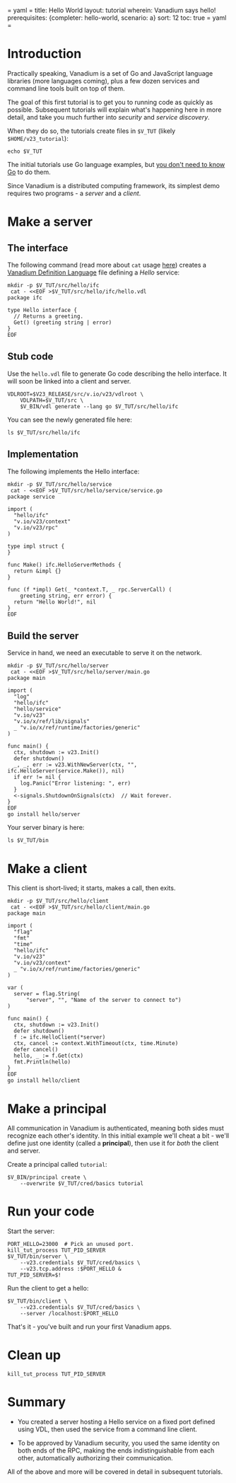 = yaml =
title: Hello World
layout: tutorial
wherein: Vanadium says hello!
prerequisites: {completer: hello-world, scenario: a}
sort: 12
toc: true
= yaml =

# Introduction

Practically speaking, Vanadium is a set of Go and JavaScript language
libraries (more languages coming), plus a few dozen services and
command line tools built on top of them.

The goal of this first tutorial is to get you to running code
as quickly as possible.  Subsequent tutorials will explain what's
happening here in more detail, and take you much further into
_security_ and _service discovery_.

When they do so, the tutorials create files in `$V_TUT` (likely
`$HOME/v23_tutorial`):
<!-- @displayVTut @test -->
```
echo $V_TUT
```

The initial tutorials use Go language examples, but
[you don't need to know Go][faq-go] to do them.

Since Vanadium is a distributed computing framework, its simplest demo
requires two programs - a _server_ and a _client_.

# Make a server

## The interface

The following command (read more about `cat` usage [here][cat
command]) creates a [Vanadium Definition
Language][vanadium-definition-language] file defining a _Hello_
service:

<!-- @defineService @test @completer -->
```
mkdir -p $V_TUT/src/hello/ifc
 cat - <<EOF >$V_TUT/src/hello/ifc/hello.vdl
package ifc

type Hello interface {
  // Returns a greeting.
  Get() (greeting string | error)
}
EOF
```

## Stub code

Use the `hello.vdl` file to generate Go code describing the hello
interface.  It will soon be linked into a client and server.

<!-- @compileInterface @test @completer -->
```
VDLROOT=$V23_RELEASE/src/v.io/v23/vdlroot \
    VDLPATH=$V_TUT/src \
    $V_BIN/vdl generate --lang go $V_TUT/src/hello/ifc
```

You can see the newly generated file here:
<!-- @compileInterface @test -->
```
ls $V_TUT/src/hello/ifc
```

## Implementation

The following implements the Hello interface:

<!-- @serviceImpl @test @completer -->
```
mkdir -p $V_TUT/src/hello/service
 cat - <<EOF >$V_TUT/src/hello/service/service.go
package service

import (
  "hello/ifc"
  "v.io/v23/context"
  "v.io/v23/rpc"
)

type impl struct {
}

func Make() ifc.HelloServerMethods {
  return &impl {}
}

func (f *impl) Get(_ *context.T, _ rpc.ServerCall) (
    greeting string, err error) {
  return "Hello World!", nil
}
EOF
```

## Build the server

Service in hand, we need an executable to serve it on the network.

<!-- @server @test @completer -->
```
mkdir -p $V_TUT/src/hello/server
 cat - <<EOF >$V_TUT/src/hello/server/main.go
package main

import (
  "log"
  "hello/ifc"
  "hello/service"
  "v.io/v23"
  "v.io/x/ref/lib/signals"
  _ "v.io/x/ref/runtime/factories/generic"
)

func main() {
  ctx, shutdown := v23.Init()
  defer shutdown()
  _, _, err := v23.WithNewServer(ctx, "", ifc.HelloServer(service.Make()), nil)
  if err != nil {
    log.Panic("Error listening: ", err)
  }
  <-signals.ShutdownOnSignals(ctx)  // Wait forever.
}
EOF
go install hello/server
```

Your server binary is here:
<!-- @checkTheBinary @test -->
```
ls $V_TUT/bin
```


# Make a client

This client is short-lived; it starts, makes a call, then exits.

<!-- @client @test @completer -->
```
mkdir -p $V_TUT/src/hello/client
 cat - <<EOF >$V_TUT/src/hello/client/main.go
package main

import (
  "flag"
  "fmt"
  "time"
  "hello/ifc"
  "v.io/v23"
  "v.io/v23/context"
  _ "v.io/x/ref/runtime/factories/generic"
)

var (
  server = flag.String(
      "server", "", "Name of the server to connect to")
)

func main() {
  ctx, shutdown := v23.Init()
  defer shutdown()
  f := ifc.HelloClient(*server)
  ctx, cancel := context.WithTimeout(ctx, time.Minute)
  defer cancel()
  hello, _ := f.Get(ctx)
  fmt.Println(hello)
}
EOF
go install hello/client
```

# Make a principal

All communication in Vanadium is authenticated, meaning both sides
must recognize each other's identity.  In this initial example we'll
cheat a bit - we'll define just one identity (called a __principal__),
then use it for _both_ the client and server.

Create a principal called `tutorial`:

<!-- @principalTutorial @test -->
```
$V_BIN/principal create \
    --overwrite $V_TUT/cred/basics tutorial
```

# Run your code

Start the server:

<!-- @runServerAsPrincipal @test @sleep -->
```
PORT_HELLO=23000  # Pick an unused port.
kill_tut_process TUT_PID_SERVER
$V_TUT/bin/server \
    --v23.credentials $V_TUT/cred/basics \
    --v23.tcp.address :$PORT_HELLO &
TUT_PID_SERVER=$!
```

Run the client to get a hello:

<!-- @runClientAsPrincipal @test -->
```
$V_TUT/bin/client \
    --v23.credentials $V_TUT/cred/basics \
    --server /localhost:$PORT_HELLO
```

That's it - you've built and run your first Vanadium apps.

# Clean up

<!-- @killServer @test -->
```
kill_tut_process TUT_PID_SERVER
```


# Summary

* You created a server hosting a Hello service on a fixed port defined
  using VDL, then used the service from a command line client.

* To be approved by Vanadium security, you used the same identity on
  both ends of the RPC, making the ends indistinguishable from each
  other, automatically authorizing their communication.

All of the above and more will be covered in detail in subsequent
tutorials.

[install]: /installation/
[default-auth]: /tutorials/security/principals-and-blessings.html#default-authorization-policy
[vanadium-definition-language]: /glossary.html#vanadium-definition-language-vdl-
[mount table tutorial]: /tutorials/naming/mount-table.html
[suffix tutorial]: /tutorials/naming/suffix.html
[principal]: /glossary.html#principal
[concepts-security]: /concepts/security.html
[vrpc]: /glossary.html#vrpc
[cat command]: /tutorials/faq.html#where-is-the-source-code-
[faq-go]: /tutorials/faq.html#do-i-need-to-know-go-
